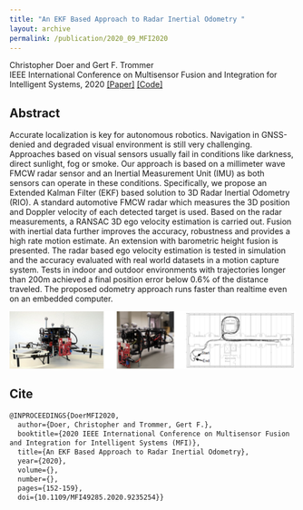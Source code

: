 ```yaml
---
title: "An EKF Based Approach to Radar Inertial Odometry "
layout: archive
permalink: /publication/2020_09_MFI2020
---
```


Christopher Doer and Gert F. Trommer   
IEEE International Conference on Multisensor Fusion and Integration for Intelligent Systems, 2020
[[Paper]](https://ieeexplore.ieee.org/document/9235254)
[[Code]](https://github.com/christopherdoer/rio)

## Abstract 
Accurate localization is key for autonomous robotics. 
Navigation in GNSS-denied and degraded visual environment is still very challenging. 
Approaches based on visual sensors usually fail in conditions like darkness, direct sunlight, fog or smoke. 
Our approach is based on a millimeter wave FMCW radar sensor and an Inertial Measurement Unit (IMU) as both sensors can operate in these conditions. 
Specifically, we propose an Extended Kalman Filter (EKF) based solution to 3D Radar Inertial Odometry (RIO). 
A standard automotive FMCW radar which measures the 3D position and Doppler velocity of each detected target is used. 
Based on the radar measurements, a RANSAC 3D ego velocity estimation is carried out. 
Fusion with inertial data further improves the accuracy, robustness and provides a high rate motion estimate. 
An extension with barometric height fusion is presented. 
The radar based ego velocity estimation is tested in simulation and the accuracy evaluated with real world datasets in a motion capture system. 
Tests in indoor and outdoor environments with trajectories longer than 200m achieved a final position error below 0.6% of the distance traveled. 
The proposed odometry approach runs faster than realtime even on an embedded computer.

![image](../images/publications/teaser_mfi2020.jpg) 

## Cite
~~~[bibtex]
@INPROCEEDINGS{DoerMFI2020,
  author={Doer, Christopher and Trommer, Gert F.},
  booktitle={2020 IEEE International Conference on Multisensor Fusion and Integration for Intelligent Systems (MFI)}, 
  title={An EKF Based Approach to Radar Inertial Odometry}, 
  year={2020},
  volume={},
  number={},
  pages={152-159},
  doi={10.1109/MFI49285.2020.9235254}}
~~~
